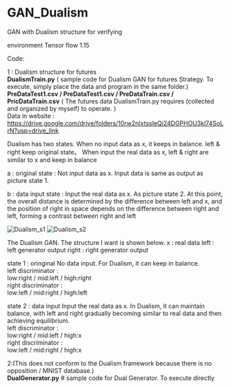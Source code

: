 # GAN_Dualism
GAN with Dualism structure for verifying


environment
Tensor flow 1.15

Code:

1 : Dualism structure for futures  
  **DualismTrain.py**                                                             ( sample code for Dualism GAN for futures Strategy. To execute, simply place the data and program in the same folder.)  
  **PreDataTest1.csv / PreDataTest1.csv / PreDataTrain.csv / PricDataTrain.csv**  ( The futures data DualismTrain.py requires (collected and organized by myself) to operate. )  
    Data in website : https://drive.google.com/drive/folders/10rw2nIxtssIeQi24DGPHOU3kl74SoLrN?usp=drive_link

  Dualism has two states. When no input data as x, it keeps in balance. left & right keep original state。
  When input the real data as x, left & right are similar to x and keep in balance

  a : original state : Not input data as x. Input data is same as output as picture state 1. 

  b : data input state : Input the real data as x. As picture state 2.
  At this point, the overall distance is determined by the difference between left and x, and the position of right in space depends on the difference between right and left, forming a contrast between right and left

![Dualism_s1](https://github.com/Alvin4862/GAN_Dualism/assets/32213728/b17a07d5-e784-4267-90a9-d50e3f7b513a)
![Dualism_s2](https://github.com/Alvin4862/GAN_Dualism/assets/32213728/9a8c7f04-9c7a-43e8-9522-7262340f6d78)

  The Dualism GAN. The structure I want is shown below.
  x	: real data 
  left 	: left generator output
  right 	: right generator output
  
  state 1 : oringinal
  No data input. For Dualism, it can keep in balance.    
  left discriminator :  
  low:right / mid:left / high:right  
  right discriminator :  
  low:left / mid:right / high:left
  
  state 2 : data input
  Input the real data as x.
  In Dualism, it can maintain balance, with left and right gradually becoming similar to real data and then achieving equilibrium.    
  left discriminator :  
  low:right / mid:left / high:x  
  right discriminator :  
  low:left / mid:right / high:x

2:(This does not conform to the Dualism framework because there is no opposition / MNIST database.)  
    **DualGenerator.py** # sample code for Dual Generator. To execute directly
